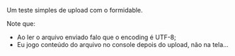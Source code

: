 Um teste simples de upload com o formidable.

Note que:

- Ao ler o arquivo enviado falo que o encoding é UTF-8;
- Eu jogo  conteúdo do arquivo no console depois do upload, não na tela...